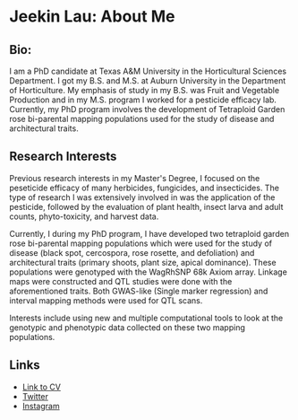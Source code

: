# Jeekin Lau: About Me 
	
	

## Bio:
I am a PhD candidate at Texas A&M University in the Horticultural Sciences Department. I got my B.S. and M.S. at Auburn University in the Department of Horticulture. My emphasis of study in my B.S. was Fruit and Vegetable Production and in my M.S. program I worked for a pesticide efficacy lab. Currently, my PhD program involves the development of Tetraploid Garden rose bi-parental mapping populations used for the study of disease and architectural traits. 

## Research Interests
Previous research interests in my Master's Degree, I focused on the peseticide efficacy of many herbicides, fungicides, and insecticides. The type of research I was extensively involved in was the application of the pesticide, followed by the evaluation of plant health, insect larva and adult counts, phyto-toxicity, and harvest data.
   
Currently, I during my PhD program, I have developed two tetraploid garden rose bi-parental mapping populations which were used for the study of disease (black spot, cercospora, rose rosette, and defoliation) and architectural traits (primary shoots, plant size, apical dominance). These populations were genotyped with the WagRhSNP 68k Axiom array. Linkage maps were constructed and QTL studies were done with the aforementioned traits. Both GWAS-like (Single marker regression) and interval mapping methods were used for QTL scans.  
  
Interests include using new and multiple computational tools to look at the genotypic and phenotypic data collected on these two mapping populations.

## Links
* [Link to CV](https://jeekinlau.github.io/About_Me/Jeekin_Lau_CV.pdf)
* [Twitter](https://twitter.com/jeekinlau)
* [Instagram](https://www.instagram.com/jeekinlau/)
	
	






